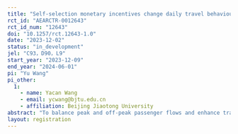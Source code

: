 ```yaml
---
title: "Self-selection monetary incentives change daily travel behaviour: a field experiment on Beijing subways"
rct_id: "AEARCTR-0012643"
rct_id_num: "12643"
doi: "10.1257/rct.12643-1.0"
date: "2023-12-02"
status: "in_development"
jel: "C93，D90，L9"
start_year: "2023-12-09"
end_year: "2024-06-01"
pi: "Yu Wang"
pi_other:
  1:
    - name: Yacan Wang
    - email: ycwang@bjtu.edu.cn
    - affiliation: Beijing Jiaotong University
abstract: "To balance peak and off-peak passenger flows and enhance travelers' riding experience, this experiment plan aims to innovate demand management methods, starting from the demand side, using price incentive policies to induce travelers to use the subway during off-peak hours. Achieving success in changing daily habitual behaviour often requires persistent effort. Incekara-Hafalir et al (2023) highlight the importance of self-selection in incentivising persistent effort. Further, this study will examine the mechanism of self-selection. We mainly plan to study the effectiveness of 2 kinds of mechanisms, one-time self-selection between all-or-nothing and piece-rate, and multiple-time self-selection, to incentivize change of repeated daily travel behaviours over time."
layout: registration
---
```


